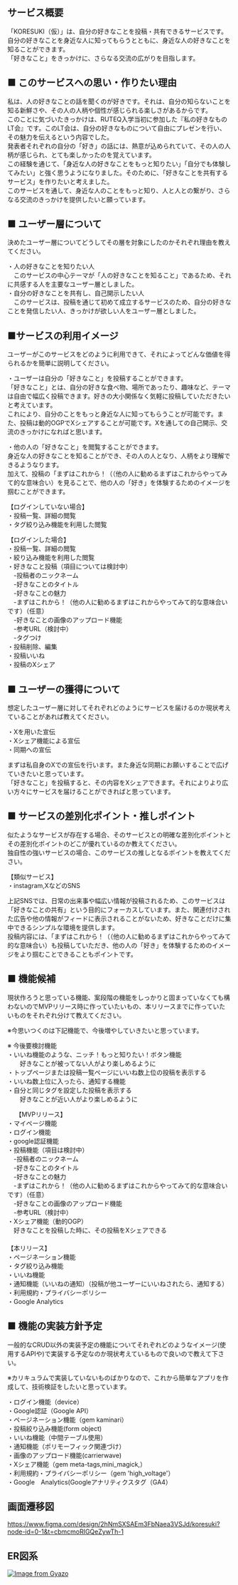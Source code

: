 ## サービス概要

「KORESUKI（仮）」は、自分の好きなことを投稿・共有できるサービスです。  
自分の好きなことを身近な人に知ってもらうとともに、身近な人の好きなことを知ることができます。  
「好きなこと」をきっかけに、さらなる交流の広がりを目指します。


## ■ このサービスへの思い・作りたい理由

私は、人の好きなことの話を聞くのが好きです。それは、自分の知らないことを知る新鮮さや、その人の人柄や個性が感じられる楽しさがあるからです。  
このことに気づいたきっかけは、RUTEQ入学当初に参加した『私の好きなものLT会』です。このLT会は、自分の好きなものについて自由にプレゼンを行い、その魅力を伝えるという内容でした。  
発表者それぞれの自分の「好き」の話には、熱意が込められていて、その人の人柄が感じられ、とても楽しかったのを覚えています。  
この経験を通じて、「身近な人の好きなことをもっと知りたい」「自分でも体験してみたい」と強く思うようになりました。そのために、「好きなことを共有するサービス」を作りたいと考えました。  
このサービスを通して、身近な人のことをもっと知り、人と人との繋がり、さらなる交流のきっかけを提供したいと願っています。  




## ■ ユーザー層について
決めたユーザー層についてどうしてその層を対象にしたのかそれぞれ理由を教えてください。  
  
・人の好きなことを知りたい人  
　このサービスの中心テーマが「人の好きなことを知ること」であるため、それに共感する人を主要なユーザー層としました。  
・自分の好きなことを共有し、自己開示したい人  
　このサービスは、投稿を通じて初めて成立するサービスのため、自分の好きなことを発信したい人、きっかけが欲しい人をユーザー層としました。  



## ■サービスの利用イメージ
ユーザーがこのサービスをどのように利用できて、それによってどんな価値を得られるかを簡単に説明してください。  
  
・ユーザーは自分の「好きなこと」を投稿することができます。  
「好きなこと」とは、自分の好きな食べ物、場所であったり、趣味など、テーマは自由で幅広く投稿できます。好きの大小関係なく気軽に投稿していただきたいと考えています。  
これにより、自分のことをもっと身近な人に知ってもらうことが可能です。また、投稿は動的OGPでXシェアすることが可能です。Xを通しての自己開示、交流のきっかけになればと思います。  
  
・他の人の「好きなこと」を閲覧することができます。  
身近な人の好きなことを知ることができ、その人の人となり、人柄をより理解できるようなります。  
加えて、投稿の「まずはこれから！（（他の人に勧めるまずはこれからやってみて的な意味合い）を見ることで、他の人の「好き」を体験するためのイメージを掴むことができます。  
  
【ログインしていない場合】  
・投稿一覧、詳細の閲覧  
・タグ絞り込み機能を利用した閲覧  
  
【ログインした場合】  
・投稿一覧、詳細の閲覧  
・絞り込み機能を利用した閲覧  
・好きなこと投稿（項目については検討中）  
　-投稿者のニックネーム  
　-好きなことのタイトル  
　-好きなことの魅力  
　-まずはこれから！（他の人に勧めるまずはこれからやってみて的な意味合いです）（任意）  
　-好きなことの画像のアップロード機能  
　-参考URL（検討中）  
　-タグつけ  
・投稿削除、編集  
・投稿いいね  
・投稿のXシェア  




## ■ ユーザーの獲得について
想定したユーザー層に対してそれぞれどのようにサービスを届けるのか現状考えていることがあれば教えてください。  
  
・Xを用いた宣伝  
・Xシェア機能による宣伝  
・同期への宣伝  
  
まずは私自身のXでの宣伝を行います。また身近な同期にお願いすることで広げていきたいと思っています。  
「好きなこと」を投稿すると、その内容をXシェアできます。それによりより広い方々にサービスを届けることができればと思っています。  
  


## ■ サービスの差別化ポイント・推しポイント
似たようなサービスが存在する場合、そのサービスとの明確な差別化ポイントとその差別化ポイントのどこが優れているのか教えてください。  
独自性の強いサービスの場合、このサービスの推しとなるポイントを教えてください。  
  
【類似サービス】  
・instagram,XなどのSNS  
  
上記SNSでは、日常の出来事や幅広い情報が投稿されるため、このサービスは「好きなことの共有」という目的にフォーカスしています。また、関連付けされた広告や他の情報がフィードに表示されることがないため、好きなことだけに集中できるシンプルな環境を提供します。  
投稿内容には、「まずはこれから！（（他の人に勧めるまずはこれからやってみて的な意味合い）も投稿していただき、他の人の「好き」を体験するためのイメージをより掴むことできることもポイントです。  
  

## ■ 機能候補
現状作ろうと思っている機能、案段階の機能をしっかりと固まっていなくても構わないのでMVPリリース時に作っていたいもの、本リリースまでに作っていたいものをそれぞれ分けて教えてください。  
  
※今思いつくのは下記機能で、今後増やしていきたいと思っています。  
  
※ 今後要検討機能  
・いいね機能のような、ニッチ！もっと知りたい！ボタン機能  
　　好きなことが被ってない人がより楽しめるように  
・トップページまたは投稿一覧ページにいいね数上位の投稿を表示する  
・いいね数上位に入ったら、通知する機能  
・自分と同じタグを設定した投稿を表示する  
　　好きなことが近い人がより楽しめるように  

　
【MVPリリース】  
・マイページ機能  
・ログイン機能  
・google認証機能  
・投稿機能（項目は検討中）  
　-投稿者のニックネーム  
　-好きなことのタイトル  
　-好きなことの魅力  
　-まずはこれから！（他の人に勧めるまずはこれからやってみて的な意味合いです）（任意）  
　-好きなことの画像のアップロード機能  
　-参考URL（検討中）  
・Xシェア機能（動的OGP）  
　好きなことを投稿した時に、その投稿をXシェアできる  
　  
【本リリース】  
・ページネーション機能  
・タグ絞り込み機能  
・いいね機能  
・通知機能（いいねの通知）（投稿が他ユーザーにいいねされたら、通知する）  
・利用規約・プライバシーポリシー  
・Google Analytics  
  

## ■ 機能の実装方針予定
一般的なCRUD以外の実装予定の機能についてそれぞれどのようなイメージ(使用するAPIや)で実装する予定なのか現状考えているもので良いので教えて下さい。  
  
※カリキュラムで実装していないものばかりなので、これから簡単なアプリを作成して、技術検証をしたいと思っています。  
  
・ログイン機能（device）  
・Google認証（Google API）  
・ページネーション機能（gem kaminari）  
・投稿絞り込み機能(form object)  
・いいね機能（中間テーブル使用）  
・通知機能（ポリモーフィック関連づけ）  
・画像のアップロード機能(carrierwave)  
・Xシェア機能（gem meta-tags,mini_magick,）  
・利用規約・プライバシーポリシー（gem 'high_voltage'）  
・Google　Analytics(Googleアナリティクスタグ（GA4）  

## 画面遷移図
https://www.figma.com/design/2hNmSXSAEm3FbNaea3VSJd/koresuki?node-id=0-1&t=cbmcmoRIGQeZywTh-1

## ER図系
[![Image from Gyazo](https://i.gyazo.com/3935c3bf6104cba5e3adc51393e4f0d2.png)](https://gyazo.com/3935c3bf6104cba5e3adc51393e4f0d2)